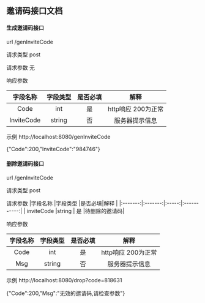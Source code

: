 ## 邀请码接口文档

#### 生成邀请码接口

url /genInviteCode

请求类型 post

请求参数 
无

响应参数 

|字段名称  |字段类型 |是否必填|解释         |
|:-------:|:-------:|:-----:|:-----------:|
| Code    |int   | 是    |http响应 200为正常|
| InviteCode |string   | 否    |服务器提示信息|

示例
http://localhost:8080/genInviteCode

{"Code":200,"InviteCode":"984746"}

#### 删除邀请码接口

url /genInviteCode

请求类型 post

请求参数 
|字段名称  |字段类型 |是否必填|解释         |
|:-------:|:-------:|:-----:|:-----------:|
| inviteCode    |string   | 是    |待删除的邀请码|

响应参数

|字段名称  |字段类型 |是否必填|解释         |
|:-------:|:-------:|:-----:|:-----------:|
| Code    |int   | 是    |http响应 200为正常|
| Msg    |string   | 否    |服务器提示信息|


示例
http://localhost:8080/drop?code=818631

{"Code":200,"Msg":"无效的邀请码,请检查参数"}